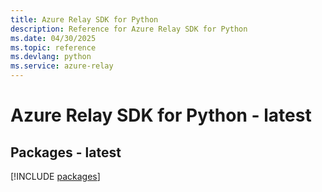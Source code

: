 ```yaml
---
title: Azure Relay SDK for Python
description: Reference for Azure Relay SDK for Python
ms.date: 04/30/2025
ms.topic: reference
ms.devlang: python
ms.service: azure-relay
---
```

# Azure Relay SDK for Python - latest
## Packages - latest
[!INCLUDE [packages](relay-index.md)]